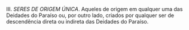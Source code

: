 ﻿III. *SERES DE ORIGEM ÚNICA*. Aqueles de origem em qualquer uma das Deidades do Paraíso ou, por outro lado, criados por qualquer ser de descendência direta ou indireta das Deidades do Paraíso.